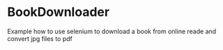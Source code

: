 # BookDownloader
Example how to use selenium to download a book from online reade and convert jpg files to pdf
